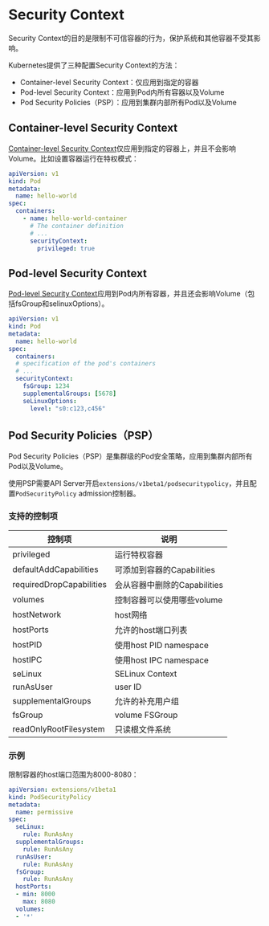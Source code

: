 # Security Context

Security Context的目的是限制不可信容器的行为，保护系统和其他容器不受其影响。

Kubernetes提供了三种配置Security Context的方法：

- Container-level Security Context：仅应用到指定的容器
- Pod-level Security Context：应用到Pod内所有容器以及Volume
- Pod Security Policies（PSP）：应用到集群内部所有Pod以及Volume

## Container-level Security Context

[Container-level Security Context](https://kubernetes.io/docs/api-reference/v1.6/#securitycontext-v1-core)仅应用到指定的容器上，并且不会影响Volume。比如设置容器运行在特权模式：

```yaml
apiVersion: v1
kind: Pod
metadata:
  name: hello-world
spec:
  containers:
    - name: hello-world-container
      # The container definition
      # ...
      securityContext:
        privileged: true
```

## Pod-level Security Context

[Pod-level Security Context](https://kubernetes.io/docs/api-reference/v1.6/#podsecuritycontext-v1-core)应用到Pod内所有容器，并且还会影响Volume（包括fsGroup和selinuxOptions）。

```yaml
apiVersion: v1
kind: Pod
metadata:
  name: hello-world
spec:
  containers:
  # specification of the pod's containers
  # ...
  securityContext:
    fsGroup: 1234
    supplementalGroups: [5678]
    seLinuxOptions:
      level: "s0:c123,c456"
```

## Pod Security Policies（PSP）

Pod Security Policies（PSP）是集群级的Pod安全策略，应用到集群内部所有Pod以及Volume。

使用PSP需要API Server开启`extensions/v1beta1/podsecuritypolicy`，并且配置`PodSecurityPolicy` admission控制器。

### 支持的控制项

|控制项|说明|
|-----|---|
|privileged|运行特权容器|
|defaultAddCapabilities|可添加到容器的Capabilities|
|requiredDropCapabilities|会从容器中删除的Capabilities|
|volumes|控制容器可以使用哪些volume|
|hostNetwork|host网络|
|hostPorts|允许的host端口列表|
|hostPID|使用host PID namespace|
|hostIPC|使用host IPC namespace|
|seLinux|SELinux Context|
|runAsUser|user ID|
|supplementalGroups|允许的补充用户组|
|fsGroup|volume FSGroup|
|readOnlyRootFilesystem|只读根文件系统|

### 示例

限制容器的host端口范围为8000-8080：

```yaml
apiVersion: extensions/v1beta1
kind: PodSecurityPolicy
metadata:
  name: permissive
spec:
  seLinux:
    rule: RunAsAny
  supplementalGroups:
    rule: RunAsAny
  runAsUser:
    rule: RunAsAny
  fsGroup:
    rule: RunAsAny
  hostPorts:
  - min: 8000
    max: 8080
  volumes:
  - '*'
```
